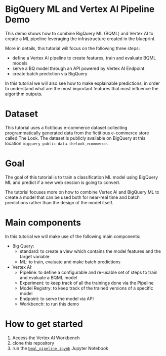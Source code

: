 # BigQuery ML and Vertex AI Pipeline Demo

This demo shows how to combine BigQuery ML (BQML) and Vertex AI to create a ML pipeline leveraging the infrastructure created in the blueprint.

More in details, this tutorial will focus on the following three steps:

- define a Vertex AI pipeline to create features, train and evaluate BQML models
- serve a BQ model through an API powered by Vertex AI Endpoint
- create batch prediction via BigQuery

In this tutorial we will also see how to make explainable predictions, in order to understand what are the most important features that most influence the algorithm outputs.

# Dataset

This tutorial uses a fictitious e-commerce dataset collecting programmatically generated data from the fictitious e-commerce store called The Look. The dataset is publicly available on BigQuery at this location `bigquery-public-data.thelook_ecommerce`.

# Goal

The goal of this tutorial is to train a classification ML model using BigQuery ML and predict if a new web session is going to convert.

The tutorial focuses more on how to combine Vertex AI and BigQuery ML to create a model that can be used both for near-real time and batch predictions rather than the design of the model itself.

# Main components

In this tutorial we will make use of the following main components:
- Big Query:
	- standard: to create a view which contains the model features and the target variable
	- ML: to train, evaluate and make batch predictions
- Vertex AI:
	- Pipeline: to define a configurable and re-usable set of steps to train and evaluate a BQML model
	- Experiment: to keep track of all the trainings done via the Pipeline
	- Model Registry: to keep track of the trained versions of a specific model
	- Endpoint: to serve the model via API
	- Workbench: to run this demo

# How to get started

1. Access the Vertex AI Workbench
2. clone this repository
2. run the [`bmql_pipeline.ipynb`](bmql_pipeline.ipynb) Jupyter Notebook